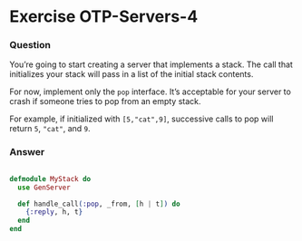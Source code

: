 Exercise OTP-Servers-4
======================

### Question

You’re going to start creating a server that implements a stack. The call that initializes your stack will pass in a list of the initial stack contents.

For now, implement only the `pop` interface. It’s acceptable for your server to crash if someone tries to pop from an empty stack.

For example, if initialized with `[5,"cat",9]`, successive calls to pop will return `5`, `"cat"`, and `9`.


### Answer

``` elixir

defmodule MyStack do
  use GenServer

  def handle_call(:pop, _from, [h | t]) do
    {:reply, h, t}
  end
end

```
